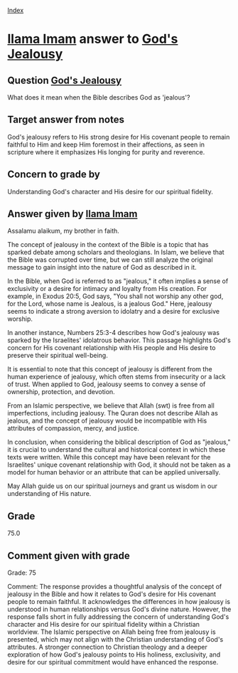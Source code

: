 
[Index](../../index.md)
# [llama Imam](../../answering_models/llama_Imam.md) answer to [God's Jealousy](../../questions/God's_Jealousy.md)

## Question [God's Jealousy](../../questions/God's_Jealousy.md)
What does it mean when the Bible describes God as 'jealous'?

## Target answer from notes
God's jealousy refers to His strong desire for His covenant people to remain faithful to Him and keep Him foremost in their affections, as seen in scripture where it emphasizes His longing for purity and reverence.

## Concern to grade by
Understanding God's character and His desire for our spiritual fidelity.

## Answer given by [llama Imam](../../answering_models/llama_Imam.md)
Assalamu alaikum, my brother in faith.

The concept of jealousy in the context of the Bible is a topic that has sparked debate among scholars and theologians. In Islam, we believe that the Bible was corrupted over time, but we can still analyze the original message to gain insight into the nature of God as described in it.

In the Bible, when God is referred to as "jealous," it often implies a sense of exclusivity or a desire for intimacy and loyalty from His creation. For example, in Exodus 20:5, God says, "You shall not worship any other god, for the Lord, whose name is Jealous, is a jealous God." Here, jealousy seems to indicate a strong aversion to idolatry and a desire for exclusive worship.

In another instance, Numbers 25:3-4 describes how God's jealousy was sparked by the Israelites' idolatrous behavior. This passage highlights God's concern for His covenant relationship with His people and His desire to preserve their spiritual well-being.

It is essential to note that this concept of jealousy is different from the human experience of jealousy, which often stems from insecurity or a lack of trust. When applied to God, jealousy seems to convey a sense of ownership, protection, and devotion.

From an Islamic perspective, we believe that Allah (swt) is free from all imperfections, including jealousy. The Quran does not describe Allah as jealous, and the concept of jealousy would be incompatible with His attributes of compassion, mercy, and justice.

In conclusion, when considering the biblical description of God as "jealous," it is crucial to understand the cultural and historical context in which these texts were written. While this concept may have been relevant for the Israelites' unique covenant relationship with God, it should not be taken as a model for human behavior or an attribute that can be applied universally.

May Allah guide us on our spiritual journeys and grant us wisdom in our understanding of His nature.

## Grade
75.0

## Comment given with grade
Grade: 75

Comment: The response provides a thoughtful analysis of the concept of jealousy in the Bible and how it relates to God's desire for His covenant people to remain faithful. It acknowledges the differences in how jealousy is understood in human relationships versus God's divine nature. However, the response falls short in fully addressing the concern of understanding God's character and His desire for our spiritual fidelity within a Christian worldview. The Islamic perspective on Allah being free from jealousy is presented, which may not align with the Christian understanding of God's attributes. A stronger connection to Christian theology and a deeper exploration of how God's jealousy points to His holiness, exclusivity, and desire for our spiritual commitment would have enhanced the response.
